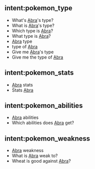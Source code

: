 <!-- Pokemon --> 

## intent:pokemon_type
- What's [Abra](pokemon)'s type? 
- What is [Abra](pokemon)'s type? 
- Which type is [Abra](pokemon)?
- What type is [Abra](pokemon)?
- [Abra](pokemon) type 
- type of [Abra](pokemon)
- Give me [Abra](pokemon)'s type
- Give me the type of [Abra](pokemon)

## intent:pokemon_stats
- [Abra](pokemon) stats
- Stats [Abra](pokemon) 

## intent:pokemon_abilities 
- [Abra](pokemon) abilities 
- Which abilities does [Abra](pokemon) get? 

## intent:pokemon_weakness
- [Abra](pokemon) weakness
- What is [Abra](pokemon) weak to? 
- Wheat is good against [Abra](pokemon)?